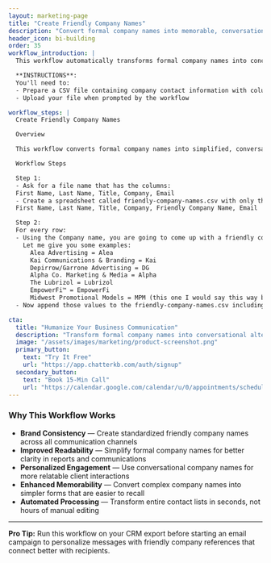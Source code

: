 ```yaml
---
layout: marketing-page
title: "Create Friendly Company Names"
description: "Convert formal company names into memorable, conversational alternatives for better engagement and personalized communication"
header_icon: bi-building
order: 35
workflow_introduction: |
  This workflow automatically transforms formal company names into concise, conversational alternatives that are more relatable in everyday business communications. By creating standardized "friendly" versions of company names, your team can maintain consistent branding references across all touchpoints while removing special characters and unnecessary legal designations. This approach personalizes client communications, improves readability in reports, and helps maintain a more conversational tone in customer-facing materials.

  **INSTRUCTIONS**:
  You'll need to:
  - Prepare a CSV file containing company contact information with columns for: First Name, Last Name, Title, Company, Email
  - Upload your file when prompted by the workflow

workflow_steps: |
  Create Friendly Company Names

  Overview

  This workflow converts formal company names into simplified, conversational alternatives by intelligently extracting the most recognizable parts while removing special characters, legal designations, and unnecessary modifiers.

  Workflow Steps

  Step 1:
  - Ask for a file name that has the columns:
  First Name, Last Name, Title, Company, Email
  - Create a spreadsheet called friendly-company-names.csv with only the header:
  First Name, Last Name, Title, Company, Friendly Company Name, Email

  Step 2:
  For every row:
  - Using the Company name, you are going to come up with a friendly company name and place it in the Friendly Company Name column. I want your to come up with your best guess as to what someone might call the company in a casual conversation. You must remove special characters from names (e.g., ™, ®, ©, etc.).
    Let me give you some examples:
      Alea Advertising = Alea
      Kai Communications & Branding = Kai
      Depirrow/Garrone Advertising = DG
      Alpha Co. Marketing & Media = Alpha
      The Lubrizol = Lubrizol
      EmpowerFi™ = EmpowerFi
      Midwest Promotional Models = MPM (this one I would say this way because it isn't using generic terms so abbreviation might make sense)
  - Now append those values to the friendly-company-names.csv including all of the value from all of the columns. Do not include the column headers or any extra text before or after the rows.

cta:
  title: "Humanize Your Business Communication"
  description: "Transform formal company names into conversational alternatives that connect better with your audience and simplify your communication materials."
  image: "/assets/images/marketing/product-screenshot.png"
  primary_button:
    text: "Try It Free"
    url: "https://app.chatterkb.com/auth/signup"
  secondary_button:
    text: "Book 15-Min Call"
    url: "https://calendar.google.com/calendar/u/0/appointments/schedules/AcZssZ0oYQ10osj27ugUfwOrSoV893uJ-kWPhIKNBhII5bTlwc3j6HdkEunH29TciGeOttFjfxqEn92O"
---
```


### Why This Workflow Works

- **Brand Consistency** — Create standardized friendly company names across all communication channels
- **Improved Readability** — Simplify formal company names for better clarity in reports and communications
- **Personalized Engagement** — Use conversational company names for more relatable client interactions
- **Enhanced Memorability** — Convert complex company names into simpler forms that are easier to recall
- **Automated Processing** — Transform entire contact lists in seconds, not hours of manual editing

---

**Pro Tip:** Run this workflow on your CRM export before starting an email campaign to personalize messages with friendly company references that connect better with recipients.